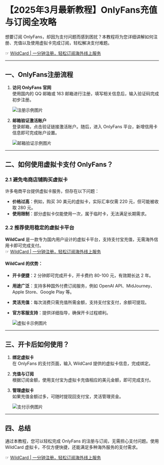 # 【2025年3月最新教程】OnlyFans充值与订阅全攻略

想要订阅 OnlyFans，却因为支付问题而感到困扰？本教程将为您详细讲解如何注册、充值以及使用虚拟卡完成订阅，轻松解决支付难题。

☞ [WildCard | 一分钟注册，轻松订阅海外线上服务](https://bit.ly/bewildcard)

---

## 一、OnlyFans注册流程

1. **访问 OnlyFans 官网**  
   使用国内的 QQ 邮箱或 163 邮箱进行注册，填写相关信息后，输入验证码完成初步注册。

   ![注册示例图片](https://miro.medium.com/v2/resize:fit:750/format:webp/0*aNKr_sOP59Uwcqlz.png)

2. **邮箱验证激活账户**  
   登录邮箱，点击验证链接激活账户。随后，进入 OnlyFans 平台，新增信用卡信息即可完成账户设置。

   ![邮箱验证示例图片](https://miro.medium.com/v2/resize:fit:750/format:webp/0*8BtxFZWY-M7ZoER6.png)

---

## 二、如何使用虚拟卡支付 OnlyFans？

### 2.1 避免电商店铺购买虚拟卡

许多电商平台提供虚拟卡服务，但存在以下问题：
- **价格过高**：例如，购买 30 美元的虚拟卡，实际汇率仅需 220 元，但可能被收取 280 元。
- **使用限制**：部分虚拟卡仅能使用一次，属于临时卡，无法满足长期需求。

### 2.2 推荐使用稳定的虚拟卡平台

**WildCard** 是一款专为国内用户设计的虚拟卡平台，支持支付宝充值，无需海外信用卡即可完成支付。  
☞ [WildCard | 一分钟注册，轻松订阅海外线上服务](https://bit.ly/bewildcard)

#### WildCard 的优势：
- **开卡便捷**：2 分钟即可完成开卡，开卡费约 80-100 元，有效期长达 2 年。
- **用途广泛**：支持多种国外付费订阅服务，例如 OpenAI API、MidJourney、Apple Store、Google Play 等。
- **灵活充值**：每次消费只需充值所需金额，支持支付宝支付，余额可提现。
- **官方客服支持**：提供详细指导，确保开卡过程顺利。

   ![虚拟卡示例图片](https://miro.medium.com/v2/resize:fit:750/format:webp/0*n8kpVCFHmMpQtFjn.png)

---

## 三、开卡后如何使用？

1. **绑定虚拟卡**  
   在 OnlyFans 的支付页面，输入 WildCard 提供的虚拟卡信息，完成绑定。

2. **充值与订阅**  
   根据订阅金额，使用支付宝为虚拟卡充值相应的美元金额，即可完成支付。

3. **管理虚拟卡**  
   如果充值金额过多，可随时提现回支付宝，灵活管理资金。

   ![支付示例图片](https://miro.medium.com/v2/resize:fit:750/format:webp/0*qbLqnDWXts0-7dMk.png)

---

## 四、总结

通过本教程，您可以轻松完成 OnlyFans 的注册与订阅，无需担心支付问题。使用 WildCard 虚拟卡，不仅方便快捷，还能满足多种海外服务的支付需求。

☞ [WildCard | 一分钟注册，轻松订阅海外线上服务](https://bit.ly/bewildcard)

